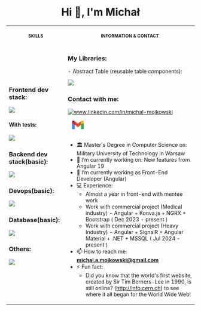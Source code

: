 <h1 align="center">Hi 👋, I'm Michał</h1>

<table>
<tr>
<th>

<p> 
<small>
SKILLS
</small>
</p>
</th>
<th>

<p> 
<small>
INFORMATION & CONTACT
</small>
</p>
</th>
</tr>
<tr>
<td>
<h3 align="left" >Frontend dev stack:</h3>
<p align="left">
    <img src="https://skillicons.dev/icons?i=angular,html,css,ts,js,reactivex,angularmaterial" />
 <h4>With tests:</h4> 
   <img src="https://skillicons.dev/icons?i=jest" />
</p>
<h3 align="left">Backend dev stack(basic):</h3>
<p align="left">
    <img src="https://skillicons.dev/icons?i=dotnet,cs" />
</p>
<h3 align="left">Devops(basic):</h3>
<p align="left">
    <img src="https://skillicons.dev/icons?i=docker,nginx" />
</p>
<h3 align="left">Database(basic):</h3>
<p align="left">
    <img src="https://skillicons.dev/icons?i=postgresql,elasticsearch" />
</p>
<h3 align="left">Others:</h3>
<p align="left">
  <img src="https://skillicons.dev/icons?i=git,postman" />
</p>
 
</td>
<td>
<h3 align="left">My Libraries:</h3>
<p align="left">
  <p>
  - Abstract Table (reusable table components):
  </p>
<a href="https://www.npmjs.com/package/mm-abstract-table"> <img src="https://img.shields.io/npm/v/mm-abstract-table.svg?logo=npm" /></a>
</p>
  
<h3 align="left">Contact with me:</h3>
<p align="left">
  <a href="https://linkedin.com/in/www.linkedin.com/in/michal-mojkowski">
    <img src="https://skillicons.dev/icons?i=linkedin" alt="www.linkedin.com/in/michal-mojkowski" />
  </a>
  <a href="https://mail.google.com/mail/u/0/?source=mailto&to=michal.a.mojkowski@gmail.com&fs=1&tf=cm">
    <img src="https://raw.githubusercontent.com/timche/gmail-desktop/b7f44b50b84e0e80013b6821f63af614e58fbd29/media/icon.svg" width="53" />
  </a>
</p>


- 🏛  Master's Degree in Computer Science on: Military University of Technology in Warsaw
- 🔭 I’m currently working on: New features from Angular 19
- 💼 I’m currently working as Front-End Developer (Angular)
- 💻 Experience:
  - Almost a year in front-end with mentee work
  - Work with commercial project (Medical industry) - Angular + Konva.js + NGRX + Bootstrap ( Dec 2023 - present )
  - Work with commercial project (Heavy Industry) - Angular + SignalR + Angular Material + .NET + MSSQL ( Jul 2024 - present )
- 📫 How to reach me: **michal.a.mojkowski@gmail.com**
- ⚡ Fun fact:
  - Did you know that the world's first website, created by Sir Tim Berners-Lee in 1990, is still online? 
  (http://info.cern.ch) to see where it all began for the World Wide Web!

</td>
</tr>
</table>



  



</div> 




